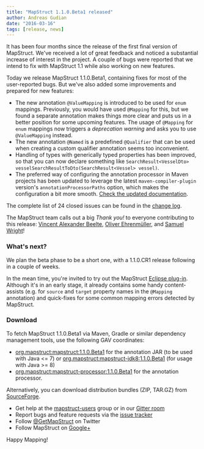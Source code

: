 ```yaml
---
title: "MapStruct 1.1.0.Beta1 released"
author: Andreas Gudian
date: "2016-03-16"
tags: [release, news]
---
```


It has been four months since the release of the first final version of MapStruct. We've received a lot of great feedback and noticed a substantial increase of interest in the project. A couple of bugs were reported that we intend to fix with MapStruct 1.1 while also working on new features.

Today we release MapStruct 1.1.0.Beta1, containing fixes for most of the user-reported bugs. But we've also added some improvements and prepared for new features:

* The new annotation `@ValueMapping` is introduced to be used for `enum` mappings. Previously, you would have used `@Mapping` for this, but we found a separate annotation makes things more clear and puts us in a better position for some upcoming features. The usage of `@Mapping` for `enum` mappings now triggers a _deprecation warning_ and asks you to use `@ValueMapping` instead.
* The new annotation `@Named` is a predefined `@Qualifier` that can be used when creating a custom qualifier annotation seems too inconvenient.
* Handling of types with generically typed properties has been improved, so that you can now declare something like `SearchResult<VesselDto> vesselSearchResultToDto(SearchResult<Vessel> vessel)`.
* The preferred way of configuring the annotation processor in Maven projects has been updated to leverage the latest `maven-compiler-plugin` version's `annotationProcessorPaths` option, which makes the configuration a bit more smooth. [Check the updated documentation](/documentation/1.1/reference/html/index.html#setup). 

<!--more-->

The complete list of 24 closed issues can be found in the [change log](https://github.com/mapstruct/mapstruct/issues?q=milestone%3A1.1.0.Beta1).

The MapStruct team calls out a big _Thank you!_ to everyone contributing to this release: [Vincent Alexander Beelte](https://github.com/grandmasterpixel), [Oliver Ehrenmüller](https://github.com/greuelpirat), and [Samuel Wright](https://github.com/samwright)! 

### What's next?

We plan the beta phase to be a short one, with a 1.1.0.CR1 release following in a couple of weeks.

In the mean time, you're invited to try out the MapStruct [Eclipse plug-in](https://github.com/mapstruct/mapstruct-eclipse). Although it's in an early stage, it already contains some handy content-assists (e.g. for `source` and `target` property names in the `@Mapping` annotation) and quick-fixes for some common mapping errors detected by MapStruct.

### Download

To fetch MapStruct 1.1.0.Beta1 via Maven, Gradle or similar dependency management tools, use the following GAV coordinates:

* [org.mapstruct:mapstruct:1.1.0.Beta1](http://search.maven.org/#artifactdetails|org.mapstruct|mapstruct|1.1.0.Beta1|jar) for the annotation JAR (to be used with Java <= 7) or [org.mapstruct:mapstruct-jdk8:1.1.0.Beta1](http://search.maven.org/#artifactdetails|org.mapstruct|mapstruct-jdk8|1.1.0.Beta1|jar) (for usage with Java >= 8)
* [org.mapstruct:mapstruct-processor:1.1.0.Beta1](http://search.maven.org/#artifactdetails|org.mapstruct|mapstruct-processor|1.1.0.Beta1|jar) for the annotation processor.

Alternatively, you can download distribution bundles (ZIP, TAR.GZ) from [SourceForge](http://sourceforge.net/projects/mapstruct/files/1.1.0.Beta1/).

* Get help at the [mapstruct-users](https://groups.google.com/forum/?fromgroups#!forum/mapstruct-users) group or in our [Gitter room](https://gitter.im/mapstruct/mapstruct-users)
* Report bugs and feature requests via the [issue tracker](https://github.com/mapstruct/mapstruct/issues)
* Follow [@GetMapStruct](https://twitter.com/GetMapStruct) on Twitter
* Follow MapStruct on [Google+](https://plus.google.com/u/0/118070742567787866481/posts)

Happy Mapping!
